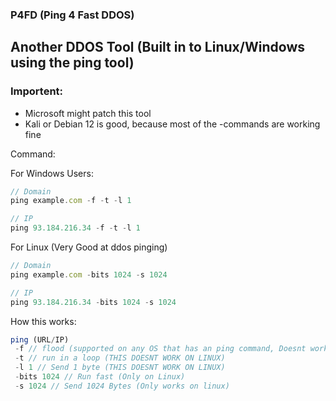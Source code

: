 ### P4FD (Ping 4 Fast DDOS)
## Another DDOS Tool (Built in to Linux/Windows using the ping tool)

### Importent:
- Microsoft might patch this tool
- Kali or Debian 12 is good, because most of the -commands are working fine

Command: 

For Windows Users:
```js
// Domain
ping example.com -f -t -l 1

// IP
ping 93.184.216.34 -f -t -l 1
```

For Linux (Very Good at ddos pinging)
```js
// Domain
ping example.com -bits 1024 -s 1024

// IP
ping 93.184.216.34 -bits 1024 -s 1024
```

How this works:
```js
ping (URL/IP)
 -f // flood (supported on any OS that has an ping command, Doesnt work on linux)
 -t // run in a loop (THIS DOESNT WORK ON LINUX)
 -l 1 // Send 1 byte (THIS DOESNT WORK ON LINUX)
 -bits 1024 // Run fast (Only on Linux)
 -s 1024 // Send 1024 Bytes (Only works on linux)
```
